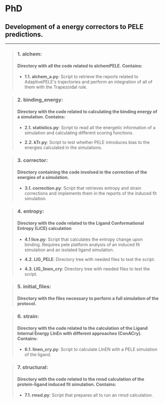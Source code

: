 # PhD
## Development of a energy correctors to PELE predictions.

---
> ### 1. alchem: 
> #### Directory with all the code related to alchemPELE. Contains:
>
> - **1.1. alchem_a.py**: Script to retrieve the reports related to AdaptivePELE's trajectories and perform an integration
of all of them with the Trapezoidal rule.

> ### 2. binding_energy: 
> #### Directory with the code related to calculating the binding energy of a simulation. Contains: 
>
> - **2.1. statistics.py**: Script to read all the energetic information of a simulation and calculating different scoring functions.
>
> - **2.2. kTr.py**: Script to test whether PELE introduces bias to the energies calculated in the simulations. 

> ### 3. corrector:
> #### Directory containing the code involved in the correction of the energies of a simulation.
>
> - **3.1. correction.py**: Script that retrieves entropy and strain corrections and implements them in the reports of the 
>induced fit simulation.

> ### 4. entropy:
> #### Directory with the code related to the Ligand Conformational Entropy (LiCE) calculation
>
> - **4.1 lice.py**: Script that calculates the entropy change upon binding. Requires pele platform analysis
> of an induced fit simulation and an isolated ligand simulation.
>
> - **4.2. LIG_PELE**: Directory tree with needed files to test the script.
>
> - **4.3. LIG_linen_cry**: Directory tree with needed files to test the script.

> ### 5. initial_files:
> #### Directory with the files necessary to perform a full simulation of the protocol.

> ### 6. strain: 
> #### Directory with the code related to the calculation of the Ligand Internal Energy LInEn with different approaches (ConACry). Contains:
> 
> - **6.1. linen_cry.py**: Script to calculate LInEN with a PELE simulation of the ligand. 

> ### 7. structural:
> #### Directory with the code related to the rmsd calculation of the protein-ligand induced fit simulation. Contains:
>
> - **7.1. rmsd.py**: Script that prepares all to run an rmsd calculation. 
